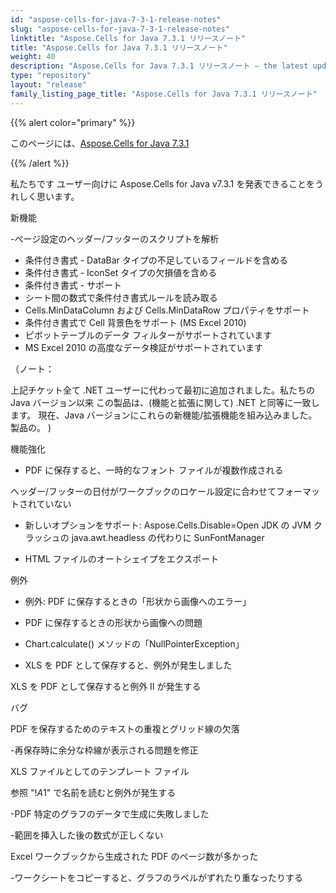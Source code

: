 ```yaml
---
id: "aspose-cells-for-java-7-3-1-release-notes"
slug: "aspose-cells-for-java-7-3-1-release-notes"
linktitle: "Aspose.Cells for Java 7.3.1 リリースノート"
title: "Aspose.Cells for Java 7.3.1 リリースノート"
weight: 40
description: "Aspose.Cells for Java 7.3.1 リリースノート – the latest updates and fixes."
type: "repository"
layout: "release"
family_listing_page_title: "Aspose.Cells for Java 7.3.1 リリースノート"
---
```

{{% alert color="primary" %}} 

このページには、[Aspose.Cells for Java 7.3.1](https://releases.aspose.com/cells/java/new-releases/aspose.cells-for-java-7.3.1/)

{{% /alert %}} 

私たちです
ユーザー向けに Aspose.Cells for Java v7.3.1 を発表できることをうれしく思います。

新機能

 -ページ設定のヘッダー/フッターのスクリプトを解析

- 条件付き書式 - DataBar タイプの不足しているフィールドを含める
- 条件付き書式 - IconSet タイプの欠損値を含める
- 条件付き書式 - サポート
- シート間の数式で条件付き書式ルールを読み取る
- Cells.MinDataColumn および Cells.MinDataRow プロパティをサポート
- 条件付き書式で Cell 背景色をサポート (MS Excel 2010)
- ピボットテーブルのデータ フィルターがサポートされています
- MS Excel 2010 の高度なデータ検証がサポートされています

（ノート：

上記チケット全て
.NET ユーザーに代わって最初に追加されました。私たちの Java バージョン以来
この製品は、(機能と拡張に関して) .NET と同等に一致します。
現在、Java バージョンにこれらの新機能/拡張機能を組み込みました。
製品の。
) 

機能強化

 - PDF に保存すると、一時的なフォント ファイルが複数作成される

 ヘッダー/フッターの日付がワークブックのロケール設定に合わせてフォーマットされていない

- 新しいオプションをサポート: Aspose.Cells.Disable=Open JDK の JVM クラッシュの java.awt.headless の代わりに SunFontManager

 - HTML ファイルのオートシェイプをエクスポート

例外

- 例外: PDF に保存するときの「形状から画像へのエラー」

 - PDF に保存するときの形状から画像への問題

- Chart.calculate() メソッドの「NullPointerException」

 - XLS を PDF として保存すると、例外が発生しました

 XLS を PDF として保存すると例外 II が発生する

バグ

 PDF を保存するためのテキストの重複とグリッド線の欠落

-再保存時に余分な枠線が表示される問題を修正

XLS ファイルとしてのテンプレート ファイル

 参照 "!$A$1" で名前を読むと例外が発生する

-PDF 特定のグラフのデータで生成に失敗しました

-範囲を挿入した後の数式が正しくない

 Excel ワークブックから生成された PDF のページ数が多かった

-ワークシートをコピーすると、グラフのラベルがずれたり重なったりする
